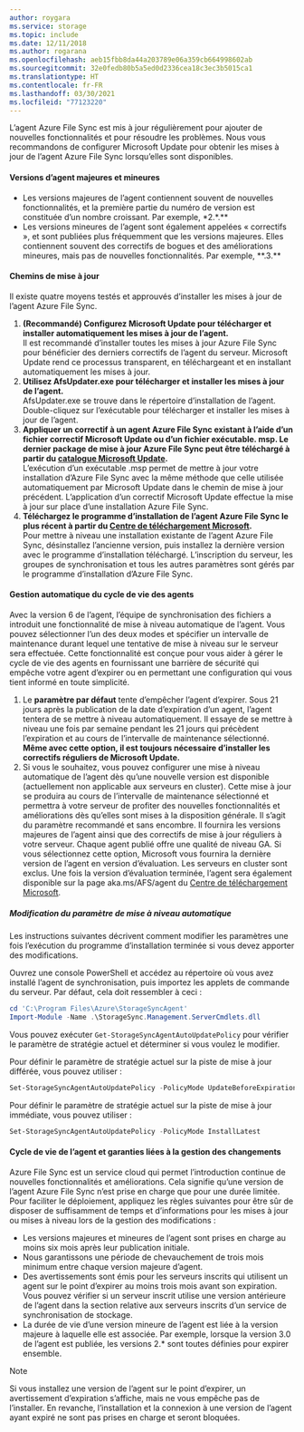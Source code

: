 ```yaml
---
author: roygara
ms.service: storage
ms.topic: include
ms.date: 12/11/2018
ms.author: rogarana
ms.openlocfilehash: aeb15fbb8da44a203789e06a359cb664998602ab
ms.sourcegitcommit: 32e0fedb80b5a5ed0d2336cea18c3ec3b5015ca1
ms.translationtype: HT
ms.contentlocale: fr-FR
ms.lasthandoff: 03/30/2021
ms.locfileid: "77123220"
---
```

L’agent Azure File Sync est mis à jour régulièrement pour ajouter de nouvelles fonctionnalités et pour résoudre les problèmes. Nous vous recommandons de configurer Microsoft Update pour obtenir les mises à jour de l’agent Azure File Sync lorsqu’elles sont disponibles.

#### <a name="major-vs-minor-agent-versions"></a>Versions d’agent majeures et mineures
* Les versions majeures de l’agent contiennent souvent de nouvelles fonctionnalités, et la première partie du numéro de version est constituée d’un nombre croissant. Par exemple, \*2.\*.\*\*
* Les versions mineures de l’agent sont également appelées « correctifs », et sont publiées plus fréquemment que les versions majeures. Elles contiennent souvent des correctifs de bogues et des améliorations mineures, mais pas de nouvelles fonctionnalités. Par exemple, \*\*.3.\*\*

#### <a name="upgrade-paths"></a>Chemins de mise à jour
Il existe quatre moyens testés et approuvés d’installer les mises à jour de l’agent Azure File Sync. 
1. **(Recommandé) Configurez Microsoft Update pour télécharger et installer automatiquement les mises à jour de l’agent.**  
    Il est recommandé d’installer toutes les mises à jour Azure File Sync pour bénéficier des derniers correctifs de l’agent du serveur. Microsoft Update rend ce processus transparent, en téléchargeant et en installant automatiquement les mises à jour.
2. **Utilisez AfsUpdater.exe pour télécharger et installer les mises à jour de l’agent.**  
    AfsUpdater.exe se trouve dans le répertoire d’installation de l’agent. Double-cliquez sur l’exécutable pour télécharger et installer les mises à jour de l’agent. 
3. **Appliquer un correctif à un agent Azure File Sync existant à l’aide d’un fichier correctif Microsoft Update ou d’un fichier exécutable. msp. Le dernier package de mise à jour Azure File Sync peut être téléchargé à partir du [catalogue Microsoft Update](https://www.catalog.update.microsoft.com/Search.aspx?q=Azure%20File%20Sync).**  
    L’exécution d’un exécutable .msp permet de mettre à jour votre installation d’Azure File Sync avec la même méthode que celle utilisée automatiquement par Microsoft Update dans le chemin de mise à jour précédent. L’application d’un correctif Microsoft Update effectue la mise à jour sur place d’une installation Azure File Sync.
4. **Téléchargez le programme d’installation de l’agent Azure File Sync le plus récent à partir du [Centre de téléchargement Microsoft](https://go.microsoft.com/fwlink/?linkid=858257).**  
    Pour mettre à niveau une installation existante de l’agent Azure File Sync, désinstallez l’ancienne version, puis installez la dernière version avec le programme d’installation téléchargé. L’inscription du serveur, les groupes de synchronisation et tous les autres paramètres sont gérés par le programme d’installation d’Azure File Sync.

#### <a name="automatic-agent-lifecycle-management"></a>Gestion automatique du cycle de vie des agents
Avec la version 6 de l’agent, l’équipe de synchronisation des fichiers a introduit une fonctionnalité de mise à niveau automatique de l’agent. Vous pouvez sélectionner l’un des deux modes et spécifier un intervalle de maintenance durant lequel une tentative de mise à niveau sur le serveur sera effectuée. Cette fonctionnalité est conçue pour vous aider à gérer le cycle de vie des agents en fournissant une barrière de sécurité qui empêche votre agent d’expirer ou en permettant une configuration qui vous tient informé en toute simplicité.
1. Le **paramètre par défaut** tente d’empêcher l’agent d’expirer. Sous 21 jours après la publication de la date d’expiration d’un agent, l’agent tentera de se mettre à niveau automatiquement. Il essaye de se mettre à niveau une fois par semaine pendant les 21 jours qui précèdent l’expiration et au cours de l’intervalle de maintenance sélectionné. **Même avec cette option, il est toujours nécessaire d’installer les correctifs réguliers de Microsoft Update.**
1. Si vous le souhaitez, vous pouvez configurer une mise à niveau automatique de l’agent dès qu’une nouvelle version est disponible (actuellement non applicable aux serveurs en cluster). Cette mise à jour se produira au cours de l’intervalle de maintenance sélectionné et permettra à votre serveur de profiter des nouvelles fonctionnalités et améliorations dès qu’elles sont mises à la disposition générale. Il s’agit du paramètre recommandé et sans encombre. Il fournira les versions majeures de l’agent ainsi que des correctifs de mise à jour réguliers à votre serveur. Chaque agent publié offre une qualité de niveau GA. Si vous sélectionnez cette option, Microsoft vous fournira la dernière version de l’agent en version d’évaluation. Les serveurs en cluster sont exclus. Une fois la version d’évaluation terminée, l’agent sera également disponible sur la page aka.ms/AFS/agent du [Centre de téléchargement Microsoft](https://go.microsoft.com/fwlink/?linkid=858257).

 ##### <a name="changing-the-auto-upgrade-setting"></a>Modification du paramètre de mise à niveau automatique

Les instructions suivantes décrivent comment modifier les paramètres une fois l’exécution du programme d’installation terminée si vous devez apporter des modifications.

Ouvrez une console PowerShell et accédez au répertoire où vous avez installé l’agent de synchronisation, puis importez les applets de commande du serveur. Par défaut, cela doit ressembler à ceci :
```powershell
cd 'C:\Program Files\Azure\StorageSyncAgent'
Import-Module -Name .\StorageSync.Management.ServerCmdlets.dll
```

Vous pouvez exécuter `Get-StorageSyncAgentAutoUpdatePolicy` pour vérifier le paramètre de stratégie actuel et déterminer si vous voulez le modifier.

Pour définir le paramètre de stratégie actuel sur la piste de mise à jour différée, vous pouvez utiliser :
```powershell
Set-StorageSyncAgentAutoUpdatePolicy -PolicyMode UpdateBeforeExpiration
```

Pour définir le paramètre de stratégie actuel sur la piste de mise à jour immédiate, vous pouvez utiliser :
```powershell
Set-StorageSyncAgentAutoUpdatePolicy -PolicyMode InstallLatest
```

#### <a name="agent-lifecycle-and-change-management-guarantees"></a>Cycle de vie de l’agent et garanties liées à la gestion des changements
Azure File Sync est un service cloud qui permet l’introduction continue de nouvelles fonctionnalités et améliorations. Cela signifie qu’une version de l’agent Azure File Sync n’est prise en charge que pour une durée limitée. Pour faciliter le déploiement, appliquez les règles suivantes pour être sûr de disposer de suffisamment de temps et d’informations pour les mises à jour ou mises à niveau lors de la gestion des modifications :

- Les versions majeures et mineures de l’agent sont prises en charge au moins six mois après leur publication initiale.
- Nous garantissons une période de chevauchement de trois mois minimum entre chaque version majeure d’agent. 
- Des avertissements sont émis pour les serveurs inscrits qui utilisent un agent sur le point d’expirer au moins trois mois avant son expiration. Vous pouvez vérifier si un serveur inscrit utilise une version antérieure de l’agent dans la section relative aux serveurs inscrits d’un service de synchronisation de stockage.
- La durée de vie d’une version mineure de l’agent est liée à la version majeure à laquelle elle est associée. Par exemple, lorsque la version 3.0 de l’agent est publiée, les versions 2.\* sont toutes définies pour expirer ensemble.

> [!Note]
> Si vous installez une version de l’agent sur le point d’expirer, un avertissement d’expiration s’affiche, mais ne vous empêche pas de l’installer. En revanche, l’installation et la connexion à une version de l’agent ayant expiré ne sont pas prises en charge et seront bloquées.
